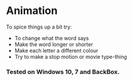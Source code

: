 # Animation

To spice things up a bit try:
- To change what the word says
- Make the word longer or shorter
- Make each letter a different colour
- Try to make a stop motion or movie type-thing

### Tested on Windows 10, 7 and BackBox.
